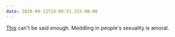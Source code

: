 ```yaml
---
date: 2020-09-12T18:09:51.333-00:00
---
```

[This](https://twitter.com/drsprankle/status/1302698425763364867?s=21) can't be said enough. Meddling in people's sexuality is amoral.
